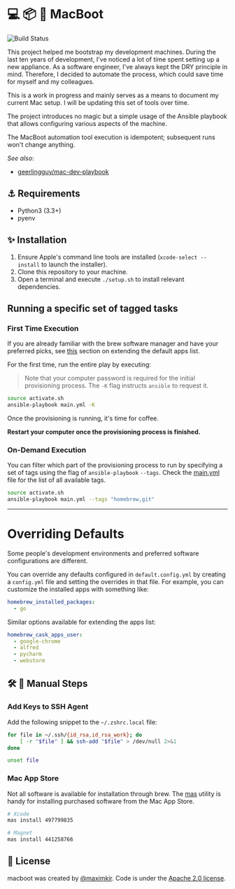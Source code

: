 # 💻 📦 🚀 MacBoot

![Build Status](https://github.com/maximkir/macboot/actions/workflows/macbook-workflows.yaml/badge.svg?branch=master)

This project helped me bootstrap my development machines. During the last ten years of development, I've noticed a lot of time spent setting up a new appliance.
As a software engineer, I've always kept the DRY principle in mind. Therefore, I decided to automate the process, which could save time for myself and my colleagues.

This is a work in progress and mainly serves as a means to document my current Mac setup. I will be updating this set of tools over time.

The project introduces no magic but a simple usage of the Ansible playbook that allows configuring various aspects of the machine.

The MacBoot automation tool execution is idempotent; subsequent runs won't change anything.

*See also*:
  - [geerlingguy/mac-dev-playbook](https://github.com/geerlingguy/mac-dev-playbook)

## ⚓ Requirements
* Python3 (3.3+)
* pyenv

## ✨ Installation

1. Ensure Apple's command line tools are installed (`xcode-select --install` to launch the installer).
2. Clone this repository to your machine.
3. Open a terminal and execute `./setup.sh` to install relevant dependencies.


## Running a specific set of tagged tasks

### First Time Execution
If you are already familiar with the brew software manager and have your preferred picks, see [this](#overriding-defaults) section on extending the default apps list.

For the first time, run the entire play by executing:  

> Note that your computer password is required for the initial provisioning process. The `-K` flag instructs `ansible` to request it.

  ```bash
  source activate.sh
  ansible-playbook main.yml -K
  ```

Once the provisioning is running, it's time for coffee.

**Restart your computer once the provisioning process is finished.**

### On-Demand Execution

You can filter which part of the provisioning process to run by specifying a set of tags using the flag of `ansible-playbook` `--tags`. Check the [main.yml](main.yml) file for the list of all available tags.

  ``` bash
  source activate.sh
  ansible-playbook main.yml --tags "homebrew,git"
  ```

---
# Overriding Defaults

Some people's development environments and preferred software configurations are different.

You can override any defaults configured in `default.config.yml` by creating a `config.yml` file and setting the overrides in that file. For example, you can customize the installed apps with something like:

```yaml
homebrew_installed_packages:
  - go

```

Similar options available for extending the apps list:

```yaml
homebrew_cask_apps_user:
  - google-chrome
  - alfred
  - pycharm
  - webstorm
```

## 🛠️ 🐢 Manual Steps

### Add Keys to SSH Agent

Add the following snippet to the `~/.zshrc.local` file:

``` bash
for file in ~/.ssh/{id_rsa,id_rsa_work}; do
	[ -r "$file" ] && ssh-add "$file" > /dev/null 2>&1
done

unset file
```

### Mac App Store
Not all software is available for installation through brew. The [mas](https://github.com/mas-cli/mas) utility is handy for installing purchased software from the Mac App Store.


``` bash
# Xcode
mas install 497799835

# Magnet
mas install 441258766

```


## 📄 License

macboot was created by [@maximkir](https://github.com/maximkir).
Code is under the [Apache 2.0 license](LICENSE).
